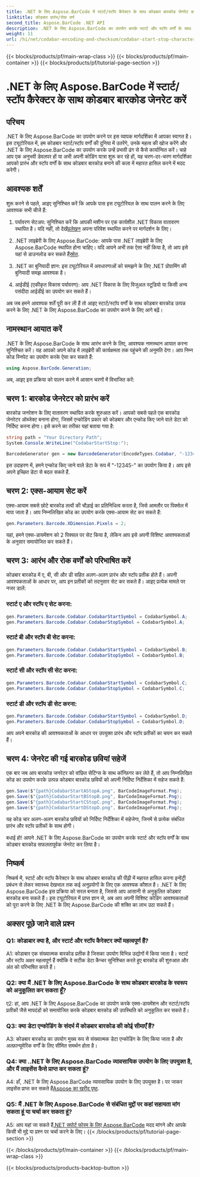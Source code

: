 ```yaml
---
title: .NET के लिए Aspose.BarCode में स्टार्ट/स्टॉप कैरेक्टर के साथ कोडबार बारकोड जेनरेट करें
linktitle: कोडबार प्रारंभ/रोक वर्ण
second_title: Aspose.BarCode .NET API
description: .NET के लिए Aspose.BarCode का उपयोग करके स्टार्ट और स्टॉप वर्णों के साथ कोडबार बारकोड बनाना सीखें। डेवलपर्स के लिए चरण-दर-चरण मार्गदर्शिका.
weight: 11
url: /hi/net/codabar-encoding-and-checksum/codabar-start-stop-characters/
---
```


{{< blocks/products/pf/main-wrap-class >}}
{{< blocks/products/pf/main-container >}}
{{< blocks/products/pf/tutorial-page-section >}}

# .NET के लिए Aspose.BarCode में स्टार्ट/स्टॉप कैरेक्टर के साथ कोडबार बारकोड जेनरेट करें

## परिचय

.NET के लिए Aspose.BarCode का उपयोग करने पर इस व्यापक मार्गदर्शिका में आपका स्वागत है। इस ट्यूटोरियल में, हम कोडबार स्टार्ट/स्टॉप वर्णों की दुनिया में उतरेंगे, उनके महत्व की खोज करेंगे और .NET के लिए Aspose.BarCode का उपयोग करके उन्हें प्रभावी ढंग से कैसे कार्यान्वित करें। चाहे आप एक अनुभवी डेवलपर हों या अभी अपनी कोडिंग यात्रा शुरू कर रहे हों, यह चरण-दर-चरण मार्गदर्शिका आपको प्रारंभ और स्टॉप वर्णों के साथ कोडबार बारकोड बनाने की कला में महारत हासिल करने में मदद करेगी।

## आवश्यक शर्तें

शुरू करने से पहले, आइए सुनिश्चित करें कि आपके पास इस ट्यूटोरियल के साथ पालन करने के लिए आवश्यक सभी चीजें हैं:

1.  पर्यावरण सेटअप: सुनिश्चित करें कि आपकी मशीन पर एक कार्यशील .NET विकास वातावरण स्थापित है। यदि नहीं, तो देखें[प्रलेखन](https://reference.aspose.com/barcode/net/) अपना परिवेश स्थापित करने पर मार्गदर्शन के लिए।

2. .NET लाइब्रेरी के लिए Aspose.BarCode: आपके पास .NET लाइब्रेरी के लिए Aspose.BarCode स्थापित होना चाहिए। यदि आपने अभी तक ऐसा नहीं किया है, तो आप इसे यहां से डाउनलोड कर सकते हैं[स्रोत](https://releases.aspose.com/barcode/net/).

3. .NET का बुनियादी ज्ञान: इस ट्यूटोरियल में अवधारणाओं को समझने के लिए .NET प्रोग्रामिंग की बुनियादी समझ आवश्यक है।

4. आईडीई (एकीकृत विकास पर्यावरण): आप .NET विकास के लिए विजुअल स्टूडियो या किसी अन्य पसंदीदा आईडीई का उपयोग कर सकते हैं।

अब जब हमने आवश्यक शर्तें पूरी कर ली हैं तो आइए स्टार्ट/स्टॉप वर्णों के साथ कोडबार बारकोड उत्पन्न करने के लिए .NET के लिए Aspose.BarCode का उपयोग करने के लिए आगे बढ़ें।

## नामस्थान आयात करें

.NET के लिए Aspose.BarCode के साथ आरंभ करने के लिए, आवश्यक नामस्थान आयात करना सुनिश्चित करें। यह आपको अपने कोड में लाइब्रेरी की कार्यक्षमता तक पहुंचने की अनुमति देगा। आप निम्न कोड स्निपेट का उपयोग करके ऐसा कर सकते हैं:

```csharp
using Aspose.BarCode.Generation;
```

अब, आइए इस प्रक्रिया को पालन करने में आसान चरणों में विभाजित करें:

## चरण 1: बारकोड जेनरेटर को प्रारंभ करें

बारकोड जनरेशन के लिए वातावरण स्थापित करके शुरुआत करें। आपको सबसे पहले एक बारकोड जेनरेटर ऑब्जेक्ट बनाना होगा, जिसमें एन्कोडिंग प्रकार को कोडबार और एन्कोड किए जाने वाले डेटा को निर्दिष्ट करना होगा। इसे करने का तरीका यहां बताया गया है:

```csharp
string path = "Your Directory Path";
System.Console.WriteLine("CodabarStartStop:");

BarcodeGenerator gen = new BarcodeGenerator(EncodeTypes.Codabar, "-12345-");
```

इस उदाहरण में, हमने एन्कोड किए जाने वाले डेटा के रूप में "-12345-" का उपयोग किया है। आप इसे अपने इच्छित डेटा से बदल सकते हैं.

## चरण 2: एक्स-आयाम सेट करें

एक्स-आयाम सबसे छोटे बारकोड तत्वों की चौड़ाई का प्रतिनिधित्व करता है, जिसे आमतौर पर पिक्सेल में मापा जाता है। आप निम्नलिखित कोड का उपयोग करके एक्स-आयाम सेट कर सकते हैं:

```csharp
gen.Parameters.Barcode.XDimension.Pixels = 2;
```

यहां, हमने एक्स-डायमेंशन को 2 पिक्सल पर सेट किया है, लेकिन आप इसे अपनी विशिष्ट आवश्यकताओं के अनुसार समायोजित कर सकते हैं।

## चरण 3: आरंभ और रोक वर्णों को परिभाषित करें

कोडबार बारकोड में ए, बी, सी और डी सहित अलग-अलग प्रारंभ और स्टॉप प्रतीक होते हैं। अपनी आवश्यकताओं के आधार पर, आप इन प्रतीकों को तदनुसार सेट कर सकते हैं। आइए प्रत्येक मामले पर नजर डालें:

### स्टार्ट ए और स्टॉप ए सेट करना:

```csharp
gen.Parameters.Barcode.Codabar.CodabarStartSymbol = CodabarSymbol.A;
gen.Parameters.Barcode.Codabar.CodabarStopSymbol = CodabarSymbol.A;
```

### स्टार्ट बी और स्टॉप बी सेट करना:

```csharp
gen.Parameters.Barcode.Codabar.CodabarStartSymbol = CodabarSymbol.B;
gen.Parameters.Barcode.Codabar.CodabarStopSymbol = CodabarSymbol.B;
```

### स्टार्ट सी और स्टॉप सी सेट करना:

```csharp
gen.Parameters.Barcode.Codabar.CodabarStartSymbol = CodabarSymbol.C;
gen.Parameters.Barcode.Codabar.CodabarStopSymbol = CodabarSymbol.C;
```

### स्टार्ट डी और स्टॉप डी सेट करना:

```csharp
gen.Parameters.Barcode.Codabar.CodabarStartSymbol = CodabarSymbol.D;
gen.Parameters.Barcode.Codabar.CodabarStopSymbol = CodabarSymbol.D;
```

आप अपने बारकोड की आवश्यकताओं के आधार पर उपयुक्त प्रारंभ और स्टॉप प्रतीकों का चयन कर सकते हैं।

## चरण 4: जेनरेट की गई बारकोड छवियां सहेजें

एक बार जब आप बारकोड जनरेटर को वांछित सेटिंग्स के साथ कॉन्फ़िगर कर लेते हैं, तो आप निम्नलिखित कोड का उपयोग करके उत्पन्न कोडबार बारकोड छवियों को अपनी निर्दिष्ट निर्देशिका में सहेज सकते हैं:

```csharp
gen.Save($"{path}CodabarStartAStopA.png", BarCodeImageFormat.Png);
gen.Save($"{path}CodabarStartBStopB.png", BarCodeImageFormat.Png);
gen.Save($"{path}CodabarStartCStopC.png", BarCodeImageFormat.Png);
gen.Save($"{path}CodabarStartDStopD.png", BarCodeImageFormat.Png);
```

यह कोड चार अलग-अलग बारकोड छवियों को निर्दिष्ट निर्देशिका में सहेजेगा, जिनमें से प्रत्येक संबंधित प्रारंभ और स्टॉप प्रतीकों के साथ होगी।

बधाई हो! आपने .NET के लिए Aspose.BarCode का उपयोग करके स्टार्ट और स्टॉप वर्णों के साथ कोडबार बारकोड सफलतापूर्वक जेनरेट कर लिया है।

## निष्कर्ष

निष्कर्ष में, स्टार्ट और स्टॉप कैरेक्टर के साथ कोडबार बारकोड की पीढ़ी में महारत हासिल करना इन्वेंट्री प्रबंधन से लेकर स्वास्थ्य देखभाल तक कई अनुप्रयोगों के लिए एक आवश्यक कौशल है। .NET के लिए Aspose.BarCode इस प्रक्रिया को सरल बनाता है, जिससे आप आसानी से अनुकूलित कोडबार बारकोड बना सकते हैं। इस ट्यूटोरियल में प्राप्त ज्ञान से, अब आप अपनी विशिष्ट कोडिंग आवश्यकताओं को पूरा करने के लिए .NET के लिए Aspose.BarCode की शक्ति का लाभ उठा सकते हैं।

## अक्सर पूछे जाने वाले प्रश्न

### Q1: कोडाबार क्या है, और स्टार्ट और स्टॉप कैरेक्टर क्यों महत्वपूर्ण हैं?

A1: कोडाबार एक संख्यात्मक बारकोड प्रतीक है जिसका उपयोग विभिन्न उद्योगों में किया जाता है। स्टार्ट और स्टॉप अक्षर महत्वपूर्ण हैं क्योंकि वे सटीक डेटा कैप्चर सुनिश्चित करते हुए बारकोड की शुरुआत और अंत को परिभाषित करते हैं।

### Q2: क्या मैं .NET के लिए Aspose.BarCode के साथ कोडबार बारकोड के स्वरूप को अनुकूलित कर सकता हूँ?

ए2: हां, आप .NET के लिए Aspose.BarCode का उपयोग करके एक्स-डायमेंशन और स्टार्ट/स्टॉप प्रतीकों जैसे मापदंडों को समायोजित करके कोडबार बारकोड की उपस्थिति को अनुकूलित कर सकते हैं।

### Q3: क्या डेटा एन्कोडिंग के संदर्भ में कोडबार बारकोड की कोई सीमाएँ हैं?

A3: कोडबार बारकोड का उपयोग मुख्य रूप से संख्यात्मक डेटा एन्कोडिंग के लिए किया जाता है और अल्फ़ान्यूमेरिक वर्णों के लिए सीमित समर्थन होता है।

### Q4: क्या ..NET के लिए Aspose.BarCode व्यावसायिक उपयोग के लिए उपयुक्त है, और मैं लाइसेंस कैसे प्राप्त कर सकता हूं?

 A4: हाँ, .NET के लिए Aspose.BarCode व्यावसायिक उपयोग के लिए उपयुक्त है। पर जाकर लाइसेंस प्राप्त कर सकते हैं[Aspose का खरीद पृष्ठ](https://purchase.aspose.com/buy).

### Q5: मैं .NET के लिए Aspose.BarCode से संबंधित मुद्दों पर कहां सहायता मांग सकता हूं या चर्चा कर सकता हूं?

 A5: आप यहां जा सकते हैं[.NET सपोर्ट फोरम के लिए Aspose.BarCode](https://forum.aspose.com/c/barcode/13) मदद मांगने और आपके किसी भी मुद्दे या प्रश्न पर चर्चा करने के लिए।
{{< /blocks/products/pf/tutorial-page-section >}}

{{< /blocks/products/pf/main-container >}}
{{< /blocks/products/pf/main-wrap-class >}}

{{< blocks/products/products-backtop-button >}}
